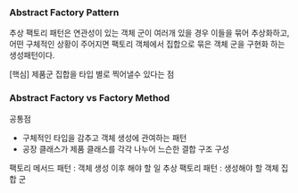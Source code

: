 ### Abstract Factory Pattern

추상 팩토리 패턴은 연관성이 있는 객체 군이 여러개 있을 경우 이들을 묶어 추상화하고,
어떤 구체적인 상황이 주어지면 팩토리 객체에서 집합으로 묶은 객체 군을 구현화 하는 생성패턴이다.

[핵심]
제품군 집합을 타입 별로 찍어낼수 있다는 점

### Abstract Factory vs Factory Method
공통점
- 구체적인 타입을 감추고 객체 생성에 관여하는 패턴
- 공장 클래스가 제품 클래스를 각각 나누어 느슨한 결합 구조 구성

팩토리 메서드 패턴 : 객체 생성 이후 해야 할 일
추상 팩토리 패턴 : 생성해야 할 객체 집합 군

